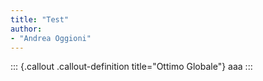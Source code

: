 ```yaml
---
title: "Test"
author:
- "Andrea Oggioni"
---
```


::: {.callout .callout-definition title="Ottimo Globale"}
aaa
:::